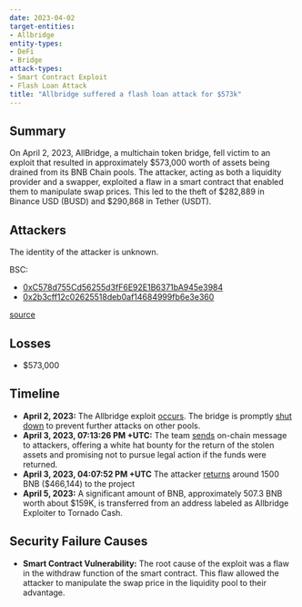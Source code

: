 ```yaml
---
date: 2023-04-02
target-entities: 
- Allbridge
entity-types:
- DeFi
- Bridge
attack-types:
- Smart Contract Exploit
- Flash Loan Attack
title: "Allbridge suffered a flash loan attack for $573k"
---
```


## Summary

On April 2, 2023, AllBridge, a multichain token bridge, fell victim to an exploit that resulted in approximately $573,000 worth of assets being drained from its BNB Chain pools. The attacker, acting as both a liquidity provider and a swapper, exploited a flaw in a smart contract that enabled them to manipulate swap prices. This led to the theft of $282,889 in Binance USD (BUSD) and $290,868 in Tether (USDT).

## Attackers

The identity of the attacker is unknown.

BSC:
- [0xC578d755Cd56255d3fF6E92E1B6371bA945e3984](https://bscscan.com/address/0xc578d755cd56255d3ff6e92e1b6371ba945e3984)
- [0x2b3cff12c02625518deb0af14684999fb6e3e360](https://bscscan.com/address/0x2b3cff12c02625518deb0af14684999fb6e3e360)

[source](https://medium.com/coinmonks/decoding-allbridge-570k-flash-loan-exploit-quillaudits-8da8dccd729d)

## Losses

- $573,000

## Timeline

- **April 2, 2023:** The Allbridge exploit [occurs](https://bscscan.com/tx/0x7ff1364c3b3b296b411965339ed956da5d17058f3164425ce800d64f1aef8210). The bridge is promptly [shut down](https://twitter.com/Allbridge_io/status/1642508296157290498) to prevent further attacks on other pools.
- **April 3, 2023, 07:13:26 PM +UTC:** The team [sends](https://bscscan.com/tx/0x1351ba22ca16b4fe076f7a8f73ab6dda052c63ba08a79b28b71badc6a6de3074) on-chain message to attackers, offering a white hat bounty for the return of the stolen assets and promising not to pursue legal action if the funds were returned.
- **April 3, 2023, 04:07:52 PM +UTC** The attacker [returns](https://bscscan.com/tx/0xb0323e5461e4cfc8e4c259f0b343ed17709c64474fd5615659164459dd76c15b) around 1500 BNB ($466,144) to the project
- **April 5, 2023:** A significant amount of BNB, approximately 507.3 BNB worth about $159K, is transferred from an address labeled as Allbridge Exploiter to Tornado Cash.

## Security Failure Causes

- **Smart Contract Vulnerability:** The root cause of the exploit was a flaw in the withdraw function of the smart contract. This flaw allowed the attacker to manipulate the swap price in the liquidity pool to their advantage.
